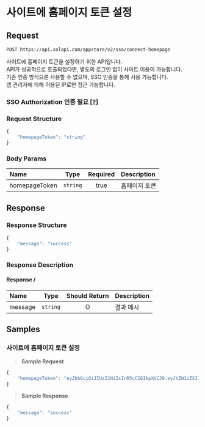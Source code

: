 # 사이트에 홈페이지 토큰 설정

## Request

```text
POST https://api.solapi.com/appstore/v2/sso/connect-homepage
```

사이트에 홈페이지 토큰을 설정하기 위한 API입니다.   
API가 성공적으로 호출되었다면, 별도의 로그인 없이 사이트 이용이 가능합니다.  
기존 인증 방식으론 사용할 수 없으며, SSO 인증을 통해 사용 가능합니다.  
앱 관리자에 의해 허용된 IP로만 접근 가능합니다.

### SSO Authorization 인증 필요 [\[?\]](https://docs.solapi.com/authentication/authentication-sso)

### Request Structure

```javascript
{
    "homepageToken": "string"
}
```

### Body Params

| Name | Type | Required | Description |
| :--- | :---: | :---: | :--- |
| homepageToken | `string` | true | 홈페이지 토큰 |

## Response

### Response Structure

```javascript
{
    "message": "success"
}
```

### Response Description

#### Response /

| Name | Type | Should Return | Description |
| :--- | :---: | :---: | :--- |
| message | `string` | O | 결과 메시 |

## Samples

### 사이트에 홈페이지 토큰 설정

> **Sample Request**

```javascript
{
    "homepageToken": "eyJhbGciOiJIUzI1NiIsInR5cCI6IkpXVCJ9.eyJtZW1iZXJJZCI6Ik1FTVV3Z19HdkhFTXI0IiwiYWNjb3VudElkIjoiMjEwNzIyMTk2NTM4NjciLCJjbGllbnRJZCI6IkNJRE5VUklHT0NPT0xTTVMiLCJzY29wZSI6IioiLCJkb21haW4iOiJteXNpdGV0ZXN0MC5zb2xhcGkubmV0IiwiaXNXaGl0ZSI6ZmFsc2UsImlzQWRtaW4iOmZhbHNlLCJpYXQiOjE2MjcyMzIwNjYsImV4cCI6MTYyNzMxODQ2Nn0.f8U1VkTEWmE95-y7t2ynqxQw2omYhFKI4Zb5ZVjoFFF"     
}
```

> **Sample Response**

```javascript
{
    "message": "success"
}
```

